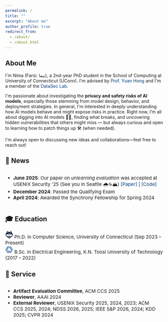 ```yaml
---
permalink: /
title: ""
excerpt: "About me"
author_profile: true
redirect_from: 
  - /about/
  - /about.html
---
```

<style>
  a {
    color: #004080; /* UConn blue */
    text-decoration: none;
  }

  a:hover {
    color: #001F4D;
    text-decoration: underline;
  }
</style> 

<link href="https://fonts.googleapis.com/css2?family=Inter:wght@400;600&display=swap" rel="stylesheet">

<style>
  body {
    font-family: 'Inter', sans-serif;
  }
</style>


## About Me

I'm Nima (Farsi: نیما), a 2nd-year PhD student in the School of Computing at University of Connecticut (UConn). I'm advised by [Prof. Yuan Hong](https://yhongcs.github.io/) and I'm a member of the [DataSec Lab](https://yhongcs.github.io/people.html).

I'm passionate about investigating the **privacy and safety risks of AI models**, especially those stemming from model design, behavior, and deployment strategies. In general, I'm interested in deeply understanding how AI models behave and might expose risks in practice. Right now, I’m all about digging into AI models 🕵️‍♂️, finding what breaks, and uncovering hidden vulnerabilities that others might miss — but always curious and open to learning how to patch things up 🛠️ (when needed). 

I'm always open to discussing new ideas and collaborations—feel free to reach out!



## 📰 News

<div style="overflow-y: auto; max-height: 250px; padding-right: 10px; font-size: 15px;">
<ul>
  <li><b>June 2025</b>: Our paper on <i>unlearning evaluation</i> was accepted at USENIX Security '25 (See you in Seattle 🌧️☕🏔️)
    <a href="https://www.arxiv.org/abs/2506.13009" target="_blank">[Paper]</a> |
    <a href="https://github.com/datasec-lab/Ruli" target="_blank">[Code]</a> 
  </li> 
  <li><b>December 2024</b>: Passed the Qualifying Exam </li>
  <li><b>April 2024</b>: Awarded the Synchrony Fellowship for Spring 2024 </li>
</ul>
</div>



## 🎓 Education

<img src="/images/uconn.png" width="25" height="25"> <span style="font-size:15px">Ph.D. in Computer Science, University of Connecticut (Sep 2023 – Present)</span><br>
<img src="/images/kntu.png" width="25" height="25"> <span style="font-size:15px">B.Sc. in Electrical Engineering, K.N. Toosi University of Technology (2017 – 2022)</span>



## 📄 Service
<div style="overflow-y: auto; max-height: 250px; padding-right: 10px; font-size: 15px;">
<ul>
  <li><strong>Artifact Evaluation Committee</strong>, ACM CCS 2025</li>
  <li><strong>Reviewer</strong>, AAAI 2024</li>
  <li><strong>External Reviewer</strong>, USENIX Security 2025, 2024, 2023; ACM CCS 2025, 2024; NDSS 2026, 2025; IEEE S&P 2026, 2024; KDD 2025; CVPR 2024</li>
</ul>
</div>
